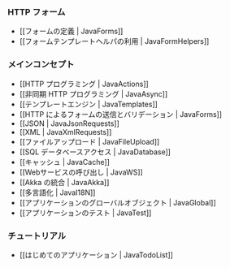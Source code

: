 <!-- translated -->
<!--
### HTTP forms
-->
### HTTP フォーム

<!--
- [[Form definitions | JavaForms]]
- [[Using the form template helpers | JavaFormHelpers]]
-->
- [[フォームの定義 | JavaForms]]
- [[フォームテンプレートヘルパの利用 | JavaFormHelpers]]

<!--
### Main concepts
-->
### メインコンセプト

<!--
- [[HTTP programming | JavaActions]]
- [[Asynchronous HTTP programming | JavaAsync]]
- [[The template engine | JavaTemplates]]
- [[HTTP form submission and validation | JavaForms]]
- [[Working with JSON | JavaJsonRequests]]
- [[Working with XML | JavaXmlRequests]]
- [[Handling file upload | JavaFileUpload]]
- [[Accessing an SQL database | JavaDatabase]]
- [[Using the Cache | JavaCache]]
- [[Calling web services | JavaWS]]
- [[Integrating with Akka | JavaAkka]]
- [[Internationalization | JavaI18N]]
- [[The application Global object | JavaGlobal]]
- [[Testing your application | JavaTest]]
-->
- [[HTTP プログラミング | JavaActions]]
- [[非同期 HTTP プログラミング | JavaAsync]]
- [[テンプレートエンジン | JavaTemplates]]
- [[HTTP によるフォームの送信とバリデーション | JavaForms]]
- [[JSON | JavaJsonRequests]]
- [[XML | JavaXmlRequests]]
- [[ファイルアップロード | JavaFileUpload]]
- [[SQL データベースアクセス | JavaDatabase]]
- [[キャッシュ | JavaCache]]
- [[Webサービスの呼び出し | JavaWS]]
- [[Akka の統合 | JavaAkka]]
- [[多言語化 | JavaI18N]]
- [[アプリケーションのグローバルオブジェクト | JavaGlobal]]
- [[アプリケーションのテスト | JavaTest]]

<!--
### Tutorials
-->
### チュートリアル

<!--
- [[Your first application | JavaTodoList]]
-->
- [[はじめてのアプリケーション | JavaTodoList]]